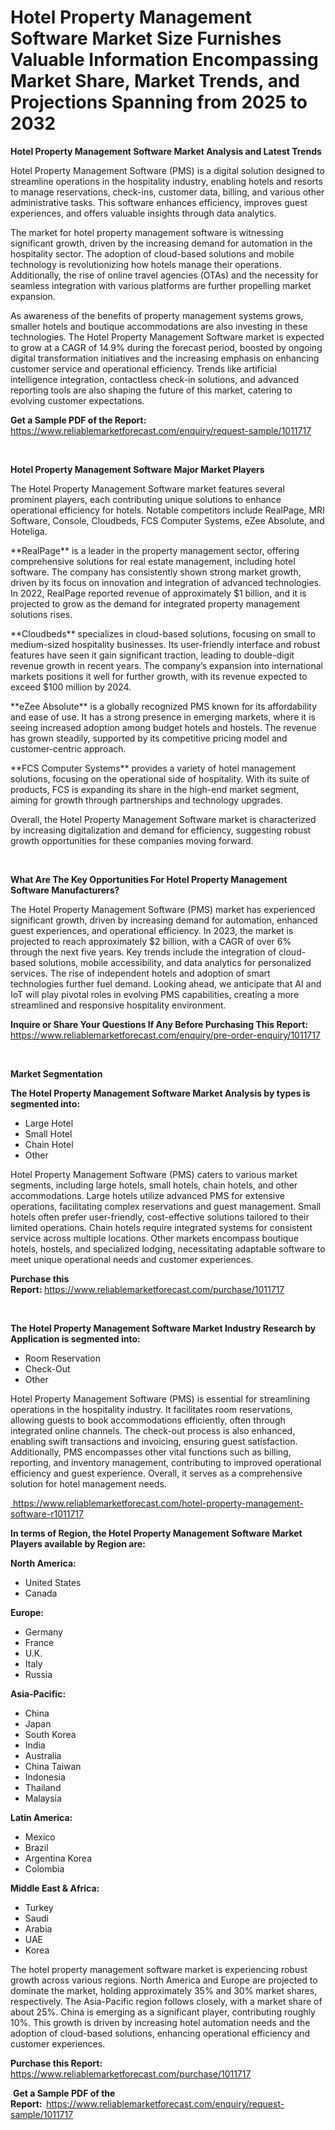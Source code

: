 <p><h1>Hotel Property Management Software Market Size Furnishes Valuable Information Encompassing Market Share, Market Trends, and Projections Spanning from 2025 to 2032</h1></p><p><strong>Hotel Property Management Software Market Analysis and Latest Trends</strong></p>
<p><p>Hotel Property Management Software (PMS) is a digital solution designed to streamline operations in the hospitality industry, enabling hotels and resorts to manage reservations, check-ins, customer data, billing, and various other administrative tasks. This software enhances efficiency, improves guest experiences, and offers valuable insights through data analytics.</p><p>The market for hotel property management software is witnessing significant growth, driven by the increasing demand for automation in the hospitality sector. The adoption of cloud-based solutions and mobile technology is revolutionizing how hotels manage their operations. Additionally, the rise of online travel agencies (OTAs) and the necessity for seamless integration with various platforms are further propelling market expansion.</p><p>As awareness of the benefits of property management systems grows, smaller hotels and boutique accommodations are also investing in these technologies. The Hotel Property Management Software market is expected to grow at a CAGR of 14.9% during the forecast period, boosted by ongoing digital transformation initiatives and the increasing emphasis on enhancing customer service and operational efficiency. Trends like artificial intelligence integration, contactless check-in solutions, and advanced reporting tools are also shaping the future of this market, catering to evolving customer expectations.</p></p>
<p><strong>Get a Sample PDF of the Report:&nbsp;</strong> <a href="https://www.reliablemarketforecast.com/enquiry/request-sample/1011717?utm_campaign=2314&utm_medium=2&utm_source=Github&utm_content=ia&utm_term=16042025&utm_id=hotel-property-management-software">https://www.reliablemarketforecast.com/enquiry/request-sample/1011717</a></p>
<p>&nbsp;</p>
<p><strong>Hotel Property Management Software Major Market Players</strong></p>
<p><p>The Hotel Property Management Software market features several prominent players, each contributing unique solutions to enhance operational efficiency for hotels. Notable competitors include RealPage, MRI Software, Console, Cloudbeds, FCS Computer Systems, eZee Absolute, and Hoteliga.</p><p>**RealPage** is a leader in the property management sector, offering comprehensive solutions for real estate management, including hotel software. The company has consistently shown strong market growth, driven by its focus on innovation and integration of advanced technologies. In 2022, RealPage reported revenue of approximately $1 billion, and it is projected to grow as the demand for integrated property management solutions rises.</p><p>**Cloudbeds** specializes in cloud-based solutions, focusing on small to medium-sized hospitality businesses. Its user-friendly interface and robust features have seen it gain significant traction, leading to double-digit revenue growth in recent years. The company’s expansion into international markets positions it well for further growth, with its revenue expected to exceed $100 million by 2024.</p><p>**eZee Absolute** is a globally recognized PMS known for its affordability and ease of use. It has a strong presence in emerging markets, where it is seeing increased adoption among budget hotels and hostels. The revenue has grown steadily, supported by its competitive pricing model and customer-centric approach.</p><p>**FCS Computer Systems** provides a variety of hotel management solutions, focusing on the operational side of hospitality. With its suite of products, FCS is expanding its share in the high-end market segment, aiming for growth through partnerships and technology upgrades.</p><p>Overall, the Hotel Property Management Software market is characterized by increasing digitalization and demand for efficiency, suggesting robust growth opportunities for these companies moving forward.</p></p>
<p>&nbsp;</p>
<p><strong>What Are The Key Opportunities For Hotel Property Management Software Manufacturers?</strong></p>
<p><p>The Hotel Property Management Software (PMS) market has experienced significant growth, driven by increasing demand for automation, enhanced guest experiences, and operational efficiency. In 2023, the market is projected to reach approximately $2 billion, with a CAGR of over 6% through the next five years. Key trends include the integration of cloud-based solutions, mobile accessibility, and data analytics for personalized services. The rise of independent hotels and adoption of smart technologies further fuel demand. Looking ahead, we anticipate that AI and IoT will play pivotal roles in evolving PMS capabilities, creating a more streamlined and responsive hospitality environment.</p></p>
<p><strong>Inquire or Share Your Questions If Any Before Purchasing This Report:</strong> <a href="https://www.reliablemarketforecast.com/enquiry/pre-order-enquiry/1011717?utm_campaign=2314&utm_medium=2&utm_source=Github&utm_content=ia&utm_term=16042025&utm_id=hotel-property-management-software">https://www.reliablemarketforecast.com/enquiry/pre-order-enquiry/1011717</a></p>
<p>&nbsp;</p>
<p><strong>Market Segmentation</strong></p>
<p><strong>The Hotel Property Management Software Market Analysis by types is segmented into:</strong></p>
<p><ul><li>Large Hotel</li><li>Small Hotel</li><li>Chain Hotel</li><li>Other</li></ul></p>
<p><p>Hotel Property Management Software (PMS) caters to various market segments, including large hotels, small hotels, chain hotels, and other accommodations. Large hotels utilize advanced PMS for extensive operations, facilitating complex reservations and guest management. Small hotels often prefer user-friendly, cost-effective solutions tailored to their limited operations. Chain hotels require integrated systems for consistent service across multiple locations. Other markets encompass boutique hotels, hostels, and specialized lodging, necessitating adaptable software to meet unique operational needs and customer experiences.</p></p>
<p><strong>Purchase this Report:&nbsp;</strong><a href="https://www.reliablemarketforecast.com/purchase/1011717?utm_campaign=2314&utm_medium=2&utm_source=Github&utm_content=ia&utm_term=16042025&utm_id=hotel-property-management-software">https://www.reliablemarketforecast.com/purchase/1011717</a></p>
<p>&nbsp;</p>
<p><strong>The Hotel Property Management Software Market Industry Research by Application is segmented into:</strong></p>
<p><ul><li>Room Reservation</li><li>Check-Out</li><li>Other</li></ul></p>
<p><p>Hotel Property Management Software (PMS) is essential for streamlining operations in the hospitality industry. It facilitates room reservations, allowing guests to book accommodations efficiently, often through integrated online channels. The check-out process is also enhanced, enabling swift transactions and invoicing, ensuring guest satisfaction. Additionally, PMS encompasses other vital functions such as billing, reporting, and inventory management, contributing to improved operational efficiency and guest experience. Overall, it serves as a comprehensive solution for hotel management needs.</p></p>
<p><a href="https://www.reliablemarketforecast.com/hotel-property-management-software-r1011717?utm_campaign=2314&utm_medium=2&utm_source=Github&utm_content=ia&utm_term=16042025&utm_id=hotel-property-management-software">&nbsp;https://www.reliablemarketforecast.com/hotel-property-management-software-r1011717</a></p>
<p><strong>In terms of Region, the Hotel Property Management Software Market Players available by Region are:</strong></p>
<p>
    <p> <strong> North America: </strong>
        <ul>
            <li>United States</li>
            <li>Canada</li>
        </ul>
        </p> 
    <p> <strong> Europe: </strong>
        <ul>
            <li>Germany</li>
            <li>France</li>
            <li>U.K.</li>
            <li>Italy</li>
            <li>Russia</li>
        </ul>
        </p> 
    <p> <strong> Asia-Pacific: </strong>
        <ul>
            <li>China</li>
            <li>Japan</li>
            <li>South Korea</li>
            <li>India</li>
            <li>Australia</li>
            <li>China Taiwan</li>
            <li>Indonesia</li>
            <li>Thailand</li>
            <li>Malaysia</li>
        </ul>
        </p> 
    <p> <strong> Latin America: </strong>
        <ul>
            <li>Mexico</li>
            <li>Brazil</li>
            <li>Argentina Korea</li>
            <li>Colombia</li>
        </ul>
        </p> 
    <p> <strong> Middle East & Africa: </strong>
        <ul>
            <li>Turkey</li>
            <li>Saudi</li>
            <li>Arabia</li>
            <li>UAE</li>
            <li>Korea</li>
        </ul>
    </p>
    </p>
<p><p>The hotel property management software market is experiencing robust growth across various regions. North America and Europe are projected to dominate the market, holding approximately 35% and 30% market shares, respectively. The Asia-Pacific region follows closely, with a market share of about 25%. China is emerging as a significant player, contributing roughly 10%. This growth is driven by increasing hotel automation needs and the adoption of cloud-based solutions, enhancing operational efficiency and customer experiences.</p></p>
<p><strong>Purchase this Report: </strong><a href="https://www.reliablemarketforecast.com/purchase/1011717?utm_campaign=2314&utm_medium=2&utm_source=Github&utm_content=ia&utm_term=16042025&utm_id=hotel-property-management-software">https://www.reliablemarketforecast.com/purchase/1011717</a></p>
<p>&nbsp;<strong>Get a Sample PDF of the Report:&nbsp;&nbsp;</strong><a href="https://www.reliablemarketforecast.com/enquiry/request-sample/1011717?utm_campaign=2314&utm_medium=2&utm_source=Github&utm_content=ia&utm_term=16042025&utm_id=hotel-property-management-software">https://www.reliablemarketforecast.com/enquiry/request-sample/1011717</a></p>
<p><strong></strong></p>
<p><p></p><p></p><p></p></p>